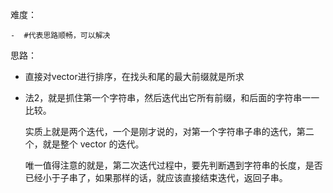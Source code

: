 难度：

	-  #代表思路顺畅，可以解决

思路：

- 直接对vector进行排序，在找头和尾的最大前缀就是所求

- 法2，就是抓住第一个字符串，然后迭代出它所有前缀，和后面的字符串一一比较。

  实质上就是两个迭代，一个是刚才说的，对第一个字符串子串的迭代，第二个，就是整个 vector 的迭代。

  唯一值得注意的就是，第二次迭代过程中，要先判断遇到字符串的长度，是否已经小于子串了，如果那样的话，就应该直接结束迭代，返回子串。